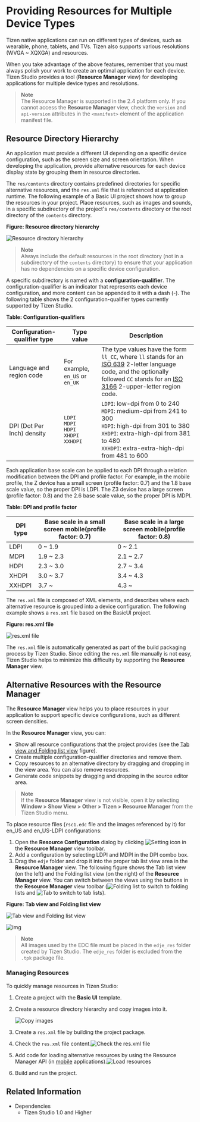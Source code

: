 # Providing Resources for Multiple Device Types

Tizen native applications can run on different types of devices, such as wearable, phone, tablets, and TVs. Tizen also supports various resolutions (WVGA ~ XQXGA) and resources.

When you take advantage of the above features, remember that you must always polish your work to create an optimal application for each device. Tizen Studio provides a tool (**Resource Manager** view) for developing applications for multiple device types and resolutions.

> **Note**  
> The Resource Manager is supported in the 2.4 platform only. If you cannot access the **Resource Manager** view, check the `version` and `api-version` attributes in the `<manifest>` element of the application manifest file.

## Resource Directory Hierarchy

An application must provide a different UI depending on a specific device configuration, such as the screen size and screen orientation. When developing the application, provide alternative resources for each device display state by grouping them in resource directories.

The `res/contents` directory contains predefined directories for specific alternative resources, and the `res.xml` file that is referenced at application runtime. The following example of a Basic UI project shows how to group the resources in your project. Place resources, such as images and sounds, in a specific subdirectory of the project's `res/contents` directory or the root directory of the `contents` directory.

**Figure: Resource directory hierarchy**

![Resource directory hierarchy](./media/resource_manager_directory_hierarchy.png)

> **Note**  
> Always include the default resources in the root directory (not in a subdirectory of the `contents` directory) to ensure that your application has no dependencies on a specific device configuration.

A specific subdirectory is named with a **configuration-qualifier**. The configuration-qualifier is an indicator that represents each device configuration, and more content can be appended to it with a dash (-). The following table shows the 2 configuration-qualifier types currently supported by Tizen Studio.

**Table: Configuration-qualifiers**

| Configuration-qualifier type | Type value                        | Description                              |
|----------------------------|---------------------------------|----------------------------------------|
| Language and region code     | For example, `en_US` or `en_UK`   | The type values have the form `ll_CC`, where `ll` stands for an [ISO 639](https://www.gnu.org/software/gettext/manual/html_node/Usual-Language-Codes.html) 2-letter language code, and the optionally followed `CC` stands for an [ISO 3166](https://www.gnu.org/software/gettext/manual/html_node/Country-Codes.html#Country-Codes) 2-upper-letter region code. |
| DPI (Dot Per Inch) density   |`LDPI`<br/>`MDPI`<br/>`HDPI`<br/>`XHDPI`<br/>`XXHDPI` | `LDPI`: low-dpi from 0 to 240<br/>`MDPI`: medium-dpi from 241 to 300<br/>`HDPI`: high-dpi from 301 to 380<br/>`XHDPI`: extra-high-dpi from 381 to 480<br/>`XXHDPI`: extra-extra-high-dpi from 481 to 600 |

Each application base scale can be applied to each DPI through a relation modification between the DPI and profile factor. For example, in the mobile profile, the Z device has a small screen (profile factor: 0.7) and the 1.8 base scale value, so the proper DPI is LDPI. The Z3 device has a large screen (profile factor: 0.8) and the 2.6 base scale value, so the proper DPI is MDPI.

**Table: DPI and profile factor**

| DPI type | Base scale in a small screen mobile(profile factor: 0.7) | Base scale in a large screen mobile(profile factor: 0.8) |
|--------|----------------------------------------|----------------------------------------|
| LDPI     | 0 ~ 1.9                                  | 0 ~ 2.1                                  |
| MDPI     | 1.9 ~ 2.3                                | 2.1 ~ 2.7                                |
| HDPI     | 2.3 ~ 3.0                                | 2.7 ~ 3.4                                |
| XHDPI    | 3.0 ~ 3.7                                | 3.4 ~ 4.3                                |
| XXHDPI   | 3.7 ~                                    | 4.3 ~                                    |

The `res.xml` file is composed of XML elements, and describes where each alternative resource is grouped into a device configuration. The following example shows a `res.xml` file based on the BasicUI project.

**Figure: res.xml file**

![res.xml file](./media/resource_manager_res_xml.png)

The `res.xml` file is automatically generated as part of the build packaging process by Tizen Studio. Since editing the `res.xml` file manually is not easy, Tizen Studio helps to minimize this difficulty by supporting the **Resource Manager** view.

## Alternative Resources with the Resource Manager

The **Resource Manager** view helps you to place resources in your application to support specific device configurations, such as different screen densities.

In the **Resource Manager** view, you can:

- Show all resource configurations that the project provides (see the [Tab view and Folding list view](#tablist) figure).
- Create multiple configuration-qualifier directories and remove them.
- Copy resources to an alternative directory by dragging and dropping in the view area. You can also remove resources.
- Generate code snippets by dragging and dropping in the source editor area.

> **Note**  
> If the **Resource Manager** view is not visible, open it by selecting **Window > Show View > Other > Tizen > Resource Manager** from the Tizen Studio menu.

To place resource files (`rsc1.edc` file and the images referenced by it) for en_US and en_US-LDPI configurations:

1. Open the **Resource Configuration** dialog by clicking ![Setting icon](./media/resource_manager_cogwheel_icon.png) in the **Resource Manager** view toolbar.
2. Add a configuration by selecting LDPI and MDPI in the DPI combo box.
3. Drag the `edje` folder and drop it into the proper tab list view area in the **Resource Manager** view. The following figure shows the Tab list view (on the left) and the Folding list view (on the right) of the **Resource Manager** view. You can switch between the views using the buttons in the **Resource Manager** view toolbar (![Folding list](./media/resource_manager_folding_lists_view_icon.png) to switch to folding lists and ![Tab](./media/resource_manager_tab_lists_view_icon.png) to switch to tab lists).

<a name="tablist"></a>
**Figure: Tab view and Folding list view**

![Tab view and Folding list view](./media/resource_manager_configurations.png)

![img](./media/resource_manager_edge_res_folder.png)

> **Note**  
> All images used by the EDC file must be placed in the `edje_res` folder created by Tizen Studio. The `edje_res` folder is excluded from the `.tpk` package file.

### Managing Resources

To quickly manage resources in Tizen Studio:

1. Create a project with the **Basic UI** template.

2. Create a resource directory hierarchy and copy images into it.

   ![Copy images](./media/resource_manager_copy_images.png)

3. Create a `res.xml` file by building the project package.

4. Check the `res.xml` file content.![Check the res.xml file](./media/resource_manager_check_res_xml.png)

5. Add code for loading alternative resources by using the Resource Manager API (in [mobile](../../native/api/mobile/latest/group__CAPI__RESOURCE__MANAGER__MODULE.html) applications).![Load resources](./media/resource_manager_add_code.png)

6. Build and run the project.

## Related Information
* Dependencies
  - Tizen Studio 1.0 and Higher
